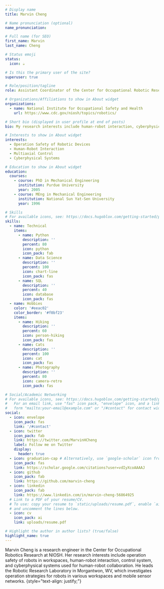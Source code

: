 ```yaml
---
# Display name
title: Marvin Cheng

# Name pronunciation (optional)
name_pronunciation: 

# Full name (for SEO)
first_name: Marvin
last_name: Cheng

# Status emoji
status:
  icon: ☕️

# Is this the primary user of the site?
superuser: true

# Role/position/tagline
role: Assistant Coordinator of the Center for Occupational Robotic Research / Team Lead

# Organizations/Affiliations to show in About widget
organizations:
  - name: National Institute for Occupational Safety and Health
    url: https://www.cdc.gov/niosh/topics/robotics/

# Short bio (displayed in user profile at end of posts)
bio: My research interests include human-robot interaction, cyberphysical system, and control systems.

# Interests to show in About widget
interests:
  - Operation Safety of Robotic Devices
  - Human-Robot Interaction
  - Multiaxial Control
  - Cyberphysical Systems

# Education to show in About widget
education:
  courses:
    - course: PhD in Mechanical Engineering
      institution: Purdue University
      year: 2005
    - course: MEng in Mechanical Engineering
      institution: National Sun Yat-Sen University
      year: 1996

# Skills
# For available icons, see: https://docs.hugoblox.com/getting-started/page-builder/#icons
skills:
  - name: Technical
    items:
      - name: Python
        description: ''
        percent: 80
        icon: python
        icon_pack: fab
      - name: Data Science
        description: ''
        percent: 100
        icon: chart-line
        icon_pack: fas
      - name: SQL
        description: ''
        percent: 40
        icon: database
        icon_pack: fas
  - name: Hobbies
    color: '#eeac02'
    color_border: '#f0bf23'
    items:
      - name: Hiking
        description: ''
        percent: 60
        icon: person-hiking
        icon_pack: fas
      - name: Cats
        description: ''
        percent: 100
        icon: cat
        icon_pack: fas
      - name: Photography
        description: ''
        percent: 80
        icon: camera-retro
        icon_pack: fas

# Social/Academic Networking
# For available icons, see: https://docs.hugoblox.com/getting-started/page-builder/#icons
#   For an email link, use "fas" icon pack, "envelope" icon, and a link in the
#   form "mailto:your-email@example.com" or "/#contact" for contact widget.
social:
  - icon: envelope
    icon_pack: fas
    link: '/#contact'
  - icon: twitter
    icon_pack: fab
    link: https://twitter.com/MarvinHCheng
    label: Follow me on Twitter
    display:
      header: true
  - icon: graduation-cap # Alternatively, use `google-scholar` icon from `ai` icon pack
    icon_pack: fas
    link: https://scholar.google.com/citations?user=vdIyXcoAAAAJ
  - icon: github
    icon_pack: fab
    link: https://github.com/marvin-cheng
  - icon: linkedin
    icon_pack: fab
    link: https://www.linkedin.com/in/marvin-cheng-56864925
  # Link to a PDF of your resume/CV.
  # To use: copy your resume to `static/uploads/resume.pdf`, enable `ai` icons in `params.yaml`,
  # and uncomment the lines below.
  - icon: cv
    icon_pack: ai
    link: uploads/resume.pdf

# Highlight the author in author lists? (true/false)
highlight_name: true
---
```


Marvin Cheng is a research engineer in the Center for Occupational Robotics Research at NIOSH. Her research interests include operation safety of robots in workspaces, human-robot interaction, control system, and cyberphysical systems used for human-robot collaboration. He leads the Robotic Research Laboratory in Morgantwon, WV, which investigates operation strategies for robots in various workspaces and mobile sensor networks.
{style="text-align: justify;"}
